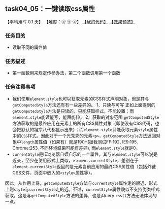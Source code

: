 ## task04_05：一键读取css属性

【平均用时 0.1 天】
【难度：❀ ❀ ❀】
[【我的代码】](https://github.com/wangsiyuan233/MyDemo/blob/master/task04/05/task04_05.html)
[【效果预览】](https://wangsiyuan233.cn/MyDemo/task04/05/task04_05.html)

### 任务目的
- 读取不同的属性值

### 任务描述
- 第一函数用来规定传参办法，第二个函数调用第一个函数

### 任务注意事项
- 我们使用`element.style`也可以获取元素的CSS样式声明对象，但是其与`getComputedStyle`方法还有有一些差异的。
1、只读与可写
正如上面提到的`getComputedStyle`方法是只读的，只能获取样式，不能设置；而`element.style`能读能写，能屈能伸。
2、获取的对象范围
`getComputedStyle`方法获取的是最终应用在元素上的所有CSS属性对象（即使没有CSS代码，也会把默认的祖宗八代都显示出来）；而`element.style`只能获取元素`style`属性中的`CSS`样式。因此对于一个光秃秃的元素`<p>`，`getComputedStyle`方法返回对象中`length`属性值（如果有）就是190+(据我测试FF:192, IE9:195, Chrome:253, 不同环境结果可能有差异), 而`element.style`就是0。
- `currentStyle`是IE浏览器自娱自乐的一个属性，其与`element.style`可以说是近亲，至少在使用形式上类似，`element.currentStyle`，差别在于`element.currentStyle`返回的是元素当前应用的最终CSS属性值（包括外链CSS文件，页面中嵌入的`<style>`属性等）。

因此，从作用上将，`getComputedStyle`方法与`currentStyle`属性走的很近，形式上则`style`与`currentStyle`走的近。不过，`currentStyle`属性貌似不支持伪类样式获取，这是与`getComputedStyle`方法的差异，也是jQuery `css()`方法无法体现的一点。








